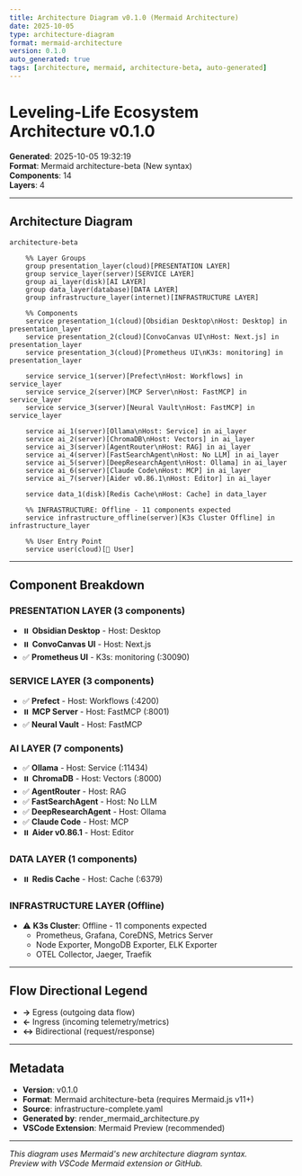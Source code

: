 ```yaml
---
title: Architecture Diagram v0.1.0 (Mermaid Architecture)
date: 2025-10-05
type: architecture-diagram
format: mermaid-architecture
version: 0.1.0
auto_generated: true
tags: [architecture, mermaid, architecture-beta, auto-generated]
---
```


# Leveling-Life Ecosystem Architecture v0.1.0

**Generated**: 2025-10-05 19:32:19  
**Format**: Mermaid architecture-beta (New syntax)  
**Components**: 14  
**Layers**: 4

---

## Architecture Diagram

```mermaid
architecture-beta

    %% Layer Groups
    group presentation_layer(cloud)[PRESENTATION LAYER]
    group service_layer(server)[SERVICE LAYER]
    group ai_layer(disk)[AI LAYER]
    group data_layer(database)[DATA LAYER]
    group infrastructure_layer(internet)[INFRASTRUCTURE LAYER]

    %% Components
    service presentation_1(cloud)[Obsidian Desktop\nHost: Desktop] in presentation_layer
    service presentation_2(cloud)[ConvoCanvas UI\nHost: Next.js] in presentation_layer
    service presentation_3(cloud)[Prometheus UI\nK3s: monitoring] in presentation_layer

    service service_1(server)[Prefect\nHost: Workflows] in service_layer
    service service_2(server)[MCP Server\nHost: FastMCP] in service_layer
    service service_3(server)[Neural Vault\nHost: FastMCP] in service_layer

    service ai_1(server)[Ollama\nHost: Service] in ai_layer
    service ai_2(server)[ChromaDB\nHost: Vectors] in ai_layer
    service ai_3(server)[AgentRouter\nHost: RAG] in ai_layer
    service ai_4(server)[FastSearchAgent\nHost: No LLM] in ai_layer
    service ai_5(server)[DeepResearchAgent\nHost: Ollama] in ai_layer
    service ai_6(server)[Claude Code\nHost: MCP] in ai_layer
    service ai_7(server)[Aider v0.86.1\nHost: Editor] in ai_layer

    service data_1(disk)[Redis Cache\nHost: Cache] in data_layer

    %% INFRASTRUCTURE: Offline - 11 components expected
    service infrastructure_offline(server)[K3s Cluster Offline] in infrastructure_layer

    %% User Entry Point
    service user(cloud)[👤 User]

```

---

## Component Breakdown


### PRESENTATION LAYER (3 components)

- ⏸️ **Obsidian Desktop** - Host: Desktop
- ⏸️ **ConvoCanvas UI** - Host: Next.js
- ✅ **Prometheus UI** - K3s: monitoring (:30090)

### SERVICE LAYER (3 components)

- ✅ **Prefect** - Host: Workflows (:4200)
- ⏸️ **MCP Server** - Host: FastMCP (:8001)
- ✅ **Neural Vault** - Host: FastMCP

### AI LAYER (7 components)

- ✅ **Ollama** - Host: Service (:11434)
- ⏸️ **ChromaDB** - Host: Vectors (:8000)
- ✅ **AgentRouter** - Host: RAG
- ✅ **FastSearchAgent** - Host: No LLM
- ✅ **DeepResearchAgent** - Host: Ollama
- ✅ **Claude Code** - Host: MCP
- ⏸️ **Aider v0.86.1** - Host: Editor

### DATA LAYER (1 components)

- ⏸️ **Redis Cache** - Host: Cache (:6379)

### INFRASTRUCTURE LAYER (Offline)

- ⚠️ **K3s Cluster**: Offline - 11 components expected
  - Prometheus, Grafana, CoreDNS, Metrics Server
  - Node Exporter, MongoDB Exporter, ELK Exporter
  - OTEL Collector, Jaeger, Traefik

---

## Flow Directional Legend

- **→** Egress (outgoing data flow)
- **←** Ingress (incoming telemetry/metrics)
- **↔** Bidirectional (request/response)

---

## Metadata

- **Version**: v0.1.0
- **Format**: Mermaid architecture-beta (requires Mermaid.js v11+)
- **Source**: infrastructure-complete.yaml
- **Generated by**: render_mermaid_architecture.py
- **VSCode Extension**: Mermaid Preview (recommended)

---

*This diagram uses Mermaid's new architecture diagram syntax.*  
*Preview with VSCode Mermaid extension or GitHub.*
